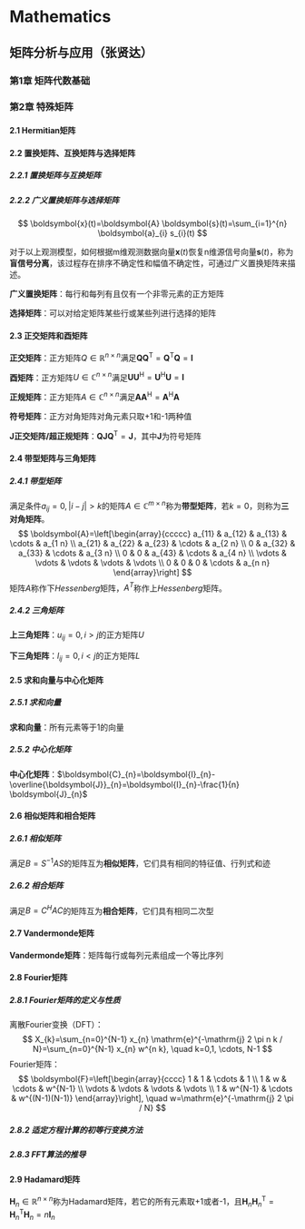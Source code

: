 # Mathematics

## 矩阵分析与应用（张贤达）

### 第1章 矩阵代数基础

### 第2章 特殊矩阵

#### 2.1 Hermitian矩阵

#### 2.2 置换矩阵、互换矩阵与选择矩阵

##### 2.2.1 置换矩阵与互换矩阵

##### 2.2.2 广义置换矩阵与选择矩阵

$$
\boldsymbol{x}(t)=\boldsymbol{A} \boldsymbol{s}(t)=\sum_{i=1}^{n} \boldsymbol{a}_{i} s_{i}(t)
$$

对于以上观测模型，如何根据m维观测数据向量$\boldsymbol{x}(t)$恢复n维源信号向量$\boldsymbol{s}(t)$，称为**盲信号分离**，该过程存在排序不确定性和幅值不确定性，可通过广义置换矩阵来描述。

**广义置换矩阵**：每行和每列有且仅有一个非零元素的正方矩阵

**选择矩阵**：可以对给定矩阵某些行或某些列进行选择的矩阵

#### 2.3 正交矩阵和酉矩阵

**正交矩阵**：正方矩阵$Q \in \mathbb{R}^{n \times n}$满足$\boldsymbol{Q} \boldsymbol{Q}^{\mathrm{T}}=\boldsymbol{Q}^{\mathrm{T}} \boldsymbol{Q}=\boldsymbol{I}$

**酉矩阵**：正方矩阵$U \in \mathbb{C}^{n \times n}$满足$\boldsymbol{U} \boldsymbol{U}^{\mathrm{H}}=\boldsymbol{U}^{\mathrm{H}} \boldsymbol{U}=\boldsymbol{I}$

**正规矩阵**：正方矩阵$A \in \mathbb{C}^{n \times n}$满足$\boldsymbol{A} \boldsymbol{A}^{\mathrm{H}}=\boldsymbol{A}^{\mathrm{H}} \boldsymbol{A}$

**符号矩阵**：正方对角矩阵对角元素只取+1和-1两种值

**$\boldsymbol{J}$正交矩阵/超正规矩阵**：$\boldsymbol{Q} \boldsymbol{J} \boldsymbol{Q}^{\mathrm{T}}=\boldsymbol{J}$，其中$\boldsymbol{J}$为符号矩阵

#### 2.4 带型矩阵与三角矩阵

##### 2.4.1 带型矩阵

满足条件$a_{i j}=0,|i-j|>k$的矩阵$A \in \mathbb{C}^{m \times n}$称为**带型矩阵**，若$k=0$，则称为**三对角矩阵**。
$$
\boldsymbol{A}=\left[\begin{array}{ccccc}
a_{11} & a_{12} & a_{13} & \cdots & a_{1 n} \\
a_{21} & a_{22} & a_{23} & \cdots & a_{2 n} \\
0 & a_{32} & a_{33} & \cdots & a_{3 n} \\
0 & 0 & a_{43} & \cdots & a_{4 n} \\
\vdots & \vdots & \vdots & \vdots & \vdots \\
0 & 0 & 0 & \cdots & a_{n n}
\end{array}\right]
$$
矩阵$A$称作下$Hessenberg$矩阵，$A^T$称作上$Hessenberg$矩阵。

##### 2.4.2 三角矩阵

**上三角矩阵**：$u_{i j}=0,i>j$的正方矩阵$U$

**下三角矩阵**：$l_{i j}=0,i<j$的正方矩阵$L$

#### 2.5 求和向量与中心化矩阵

##### 2.5.1 求和向量

**求和向量**：所有元素等于1的向量

##### 2.5.2 中心化矩阵

**中心化矩阵**：$\boldsymbol{C}_{n}=\boldsymbol{I}_{n}-\overline{\boldsymbol{J}}_{n}=\boldsymbol{I}_{n}-\frac{1}{n} \boldsymbol{J}_{n}$

#### 2.6 相似矩阵和相合矩阵

##### 2.6.1 相似矩阵

满足$B=S^{-1} A S$的矩阵互为**相似矩阵**，它们具有相同的特征值、行列式和迹

##### 2.6.2 相合矩阵

满足$B=C^{H} A C$的矩阵互为**相合矩阵**，它们具有相同二次型

#### 2.7 Vandermonde矩阵

**Vandermonde矩阵**：矩阵每行或每列元素组成一个等比序列

#### 2.8 Fourier矩阵

##### 2.8.1 Fourier矩阵的定义与性质

离散Fourier变换（DFT）：
$$
X_{k}=\sum_{n=0}^{N-1} x_{n} \mathrm{e}^{-\mathrm{j} 2 \pi n k / N}=\sum_{n=0}^{N-1} x_{n} w^{n k}, \quad k=0,1, \cdots, N-1
$$
Fourier矩阵：
$$
\boldsymbol{F}=\left[\begin{array}{cccc}
1 & 1 & \cdots & 1 \\
1 & w & \cdots & w^{N-1} \\
\vdots & \vdots & \vdots & \vdots \\
1 & w^{N-1} & \cdots & w^{(N-1)(N-1)}
\end{array}\right], \quad w=\mathrm{e}^{-\mathrm{j} 2 \pi / N}
$$

##### 2.8.2 适定方程计算的初等行变换方法

##### 2.8.3 FFT算法的推导

#### 2.9 Hadamard矩阵

$\boldsymbol{H}_{n} \in \mathbb{R}^{n \times n}$称为Hadamard矩阵，若它的所有元素取+1或者-1，且$\boldsymbol{H}_{n} \boldsymbol{H}_{n}^{\mathrm{T}}=\boldsymbol{H}_{n}^{\mathrm{T}} \boldsymbol{H}_{n}=n \boldsymbol{I}_{n}$

